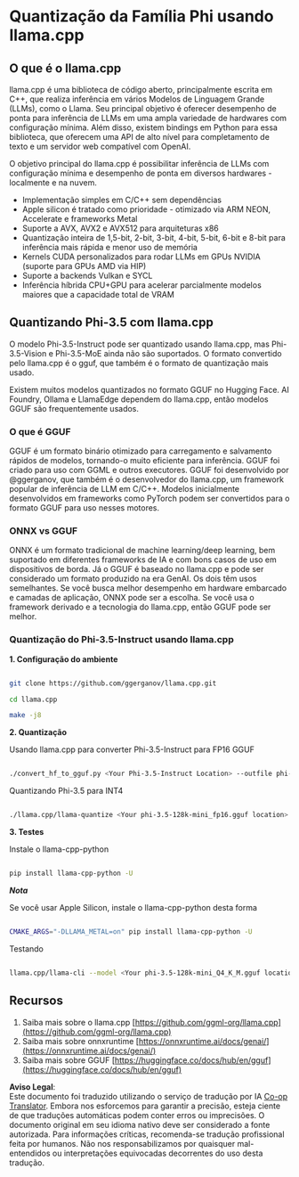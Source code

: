 <!--
CO_OP_TRANSLATOR_METADATA:
{
  "original_hash": "462bddc47427d8785f3c9fd817b346fe",
  "translation_date": "2025-05-09T14:08:16+00:00",
  "source_file": "md/01.Introduction/04/UsingLlamacppQuantifyingPhi.md",
  "language_code": "br"
}
-->
# **Quantização da Família Phi usando llama.cpp**

## **O que é o llama.cpp**

llama.cpp é uma biblioteca de código aberto, principalmente escrita em C++, que realiza inferência em vários Modelos de Linguagem Grande (LLMs), como o Llama. Seu principal objetivo é oferecer desempenho de ponta para inferência de LLMs em uma ampla variedade de hardwares com configuração mínima. Além disso, existem bindings em Python para essa biblioteca, que oferecem uma API de alto nível para completamento de texto e um servidor web compatível com OpenAI.

O objetivo principal do llama.cpp é possibilitar inferência de LLMs com configuração mínima e desempenho de ponta em diversos hardwares - localmente e na nuvem.

- Implementação simples em C/C++ sem dependências
- Apple silicon é tratado como prioridade - otimizado via ARM NEON, Accelerate e frameworks Metal
- Suporte a AVX, AVX2 e AVX512 para arquiteturas x86
- Quantização inteira de 1,5-bit, 2-bit, 3-bit, 4-bit, 5-bit, 6-bit e 8-bit para inferência mais rápida e menor uso de memória
- Kernels CUDA personalizados para rodar LLMs em GPUs NVIDIA (suporte para GPUs AMD via HIP)
- Suporte a backends Vulkan e SYCL
- Inferência híbrida CPU+GPU para acelerar parcialmente modelos maiores que a capacidade total de VRAM

## **Quantizando Phi-3.5 com llama.cpp**

O modelo Phi-3.5-Instruct pode ser quantizado usando llama.cpp, mas Phi-3.5-Vision e Phi-3.5-MoE ainda não são suportados. O formato convertido pelo llama.cpp é o gguf, que também é o formato de quantização mais usado.

Existem muitos modelos quantizados no formato GGUF no Hugging Face. AI Foundry, Ollama e LlamaEdge dependem do llama.cpp, então modelos GGUF são frequentemente usados.

### **O que é GGUF**

GGUF é um formato binário otimizado para carregamento e salvamento rápidos de modelos, tornando-o muito eficiente para inferência. GGUF foi criado para uso com GGML e outros executores. GGUF foi desenvolvido por @ggerganov, que também é o desenvolvedor do llama.cpp, um framework popular de inferência de LLM em C/C++. Modelos inicialmente desenvolvidos em frameworks como PyTorch podem ser convertidos para o formato GGUF para uso nesses motores.

### **ONNX vs GGUF**

ONNX é um formato tradicional de machine learning/deep learning, bem suportado em diferentes frameworks de IA e com bons casos de uso em dispositivos de borda. Já o GGUF é baseado no llama.cpp e pode ser considerado um formato produzido na era GenAI. Os dois têm usos semelhantes. Se você busca melhor desempenho em hardware embarcado e camadas de aplicação, ONNX pode ser a escolha. Se você usa o framework derivado e a tecnologia do llama.cpp, então GGUF pode ser melhor.

### **Quantização do Phi-3.5-Instruct usando llama.cpp**

**1. Configuração do ambiente**


```bash

git clone https://github.com/ggerganov/llama.cpp.git

cd llama.cpp

make -j8

```


**2. Quantização**

Usando llama.cpp para converter Phi-3.5-Instruct para FP16 GGUF


```bash

./convert_hf_to_gguf.py <Your Phi-3.5-Instruct Location> --outfile phi-3.5-128k-mini_fp16.gguf

```

Quantizando Phi-3.5 para INT4


```bash

./llama.cpp/llama-quantize <Your phi-3.5-128k-mini_fp16.gguf location> ./gguf/phi-3.5-128k-mini_Q4_K_M.gguf Q4_K_M

```


**3. Testes**

Instale o llama-cpp-python


```bash

pip install llama-cpp-python -U

```

***Nota*** 

Se você usar Apple Silicon, instale o llama-cpp-python desta forma


```bash

CMAKE_ARGS="-DLLAMA_METAL=on" pip install llama-cpp-python -U

```

Testando


```bash

llama.cpp/llama-cli --model <Your phi-3.5-128k-mini_Q4_K_M.gguf location> --prompt "<|user|>\nCan you introduce .NET<|end|>\n<|assistant|>\n"  --gpu-layers 10

```



## **Recursos**

1. Saiba mais sobre o llama.cpp [https://github.com/ggml-org/llama.cpp](https://github.com/ggml-org/llama.cpp)
2. Saiba mais sobre onnxruntime [https://onnxruntime.ai/docs/genai/](https://onnxruntime.ai/docs/genai/)
3. Saiba mais sobre GGUF [https://huggingface.co/docs/hub/en/gguf](https://huggingface.co/docs/hub/en/gguf)

**Aviso Legal**:  
Este documento foi traduzido utilizando o serviço de tradução por IA [Co-op Translator](https://github.com/Azure/co-op-translator). Embora nos esforcemos para garantir a precisão, esteja ciente de que traduções automáticas podem conter erros ou imprecisões. O documento original em seu idioma nativo deve ser considerado a fonte autorizada. Para informações críticas, recomenda-se tradução profissional feita por humanos. Não nos responsabilizamos por quaisquer mal-entendidos ou interpretações equivocadas decorrentes do uso desta tradução.